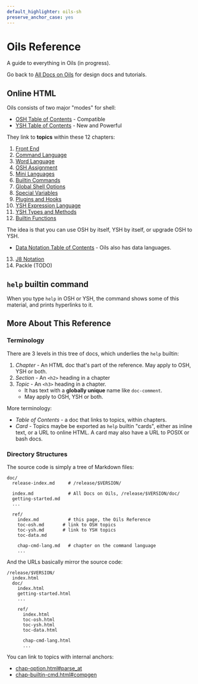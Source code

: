 ```yaml
---
default_highlighter: oils-sh
preserve_anchor_case: yes
---
```


Oils Reference
=============

A guide to everything in Oils (in progress).

Go back to [All Docs on Oils](../index.html) for design docs and tutorials.

<div id="toc">
</div>

## Online HTML

Oils consists of two major "modes" for shell:

- [OSH Table of Contents](toc-osh.html) - Compatible
- [YSH Table of Contents](toc-ysh.html) - New and Powerful

They link to **topics** within these 12 chapters:

1. [Front End](chap-front-end.html)
1. [Command Language](chap-cmd-lang.html)
1. [Word Language](chap-word-lang.html)
1. [OSH Assignment](chap-osh-assign.html)
1. [Mini Languages](chap-mini-lang.html)
1. [Builtin Commands](chap-builtin-cmd.html)
1. [Global Shell Options](chap-option.html)
1. [Special Variables](chap-special-var.html)
1. [Plugins and Hooks](chap-plugin.html)
1. [YSH Expression Language](chap-expr-lang.html)
1. [YSH Types and Methods](chap-type-method.html)
1. [Builtin Functions](chap-builtin-func.html)

The idea is that you can use OSH by itself, YSH by itself, or upgrade OSH to
YSH.

- [Data Notation Table of Contents](toc-data.html) - Oils also has data languages.

13. [J8 Notation](chap-data-lang.html)
1. Packle (TODO)

## `help` builtin command

When you type `help` in OSH or YSH, the command shows some of this material,
and prints hyperlinks to it.

## More About This Reference

### Terminology

There are 3 levels in this tree of docs, which underlies the `help` builtin:

1. *Chapter* - An HTML doc that's part of the reference.  May apply to OSH, YSH
   or both.
1. *Section* - An `<h2>` heading in a chapter
1. *Topic* - An `<h3>` heading in a chapter.  
   - It has text with a **globally unique** name like `doc-comment`.
   - May apply to OSH, YSH or both.

More terminology:

- *Table of Contents* - a doc that links to topics, within chapters.
- *Card* - Topics maybe be exported as `help` builtin "cards", either as inline
  text, or a URL to online HTML.  A card may also have a URL to POSIX or bash
  docs.

### Directory Structures

The source code is simply a tree of Markdown files:

    doc/
      release-index.md     # /release/$VERSION/

      index.md             # All Docs on Oils, /release/$VERSION/doc/
      getting-started.md
      ...

      ref/
        index.md           # this page, the Oils Reference
        toc-osh.md       # link to OSH topics
        toc-ysh.md       # link to YSH topics
        toc-data.md

        chap-cmd-lang.md   # chapter on the command language
        ...


And the URLs basically mirror the source code:

    /release/$VERSION/
      index.html
      doc/
        index.html
        getting-started.html
        ...

        ref/
          index.html
          toc-osh.html
          toc-ysh.html
          toc-data.html

          chap-cmd-lang.html
          ...

You can link to topics with internal anchors:

- [chap-option.html#parse_at](chap-option.html#parse_at)
- [chap-builtin-cmd.html#compgen](chap-builtin-cmd.html#compgen)
